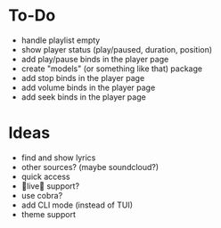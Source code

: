 # To-Do

- handle playlist empty
- show player status (play/paused, duration, position)
- add play/pause binds in the player page
- create "models" (or something like that) package
- add stop binds in the player page
- add volume binds in the player page
- add seek binds in the player page

# Ideas

- find and show lyrics
- other sources? (maybe soundcloud?)
- quick access
- 🔴live🔴 support?
- use cobra?
- add CLI mode (instead of TUI)
- theme support
